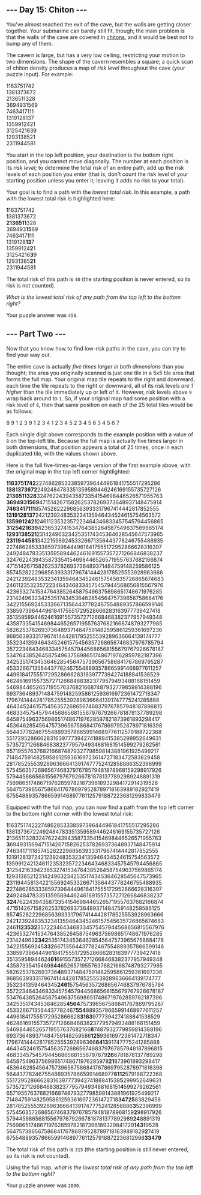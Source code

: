 \--- Day 15: Chiton ---
-----------------------

You've almost reached the exit of the cave, but the walls are getting closer together. Your submarine can barely still fit, though; the main problem is that the walls of the cave are covered in [chitons](https://en.wikipedia.org/wiki/Chiton), and it would be best not to bump any of them.

The cavern is large, but has a very low ceiling, restricting your motion to two dimensions. The shape of the cavern resembles a square; a quick scan of chiton density produces a map of _risk level_ throughout the cave (your puzzle input). For example:

1163751742  
1381373672  
2136511328  
3694931569  
7463417111  
1319128137  
1359912421  
3125421639  
1293138521  
2311944581  
    

You start in the top left position, your destination is the bottom right position, and you cannot move diagonally. The number at each position is its _risk level_; to determine the total risk of an entire path, add up the risk levels of each position you _enter_ (that is, don't count the risk level of your starting position unless you enter it; leaving it adds no risk to your total).

Your goal is to find a path with the _lowest total risk_. In this example, a path with the lowest total risk is highlighted here:

**1**163751742  
**1**381373672  
**2136511**328  
369493**15**69  
7463417**1**11  
1319128**13**7  
13599124**2**1  
31254216**3**9  
12931385**21**  
231194458**1**  
    

The total risk of this path is `40` (the starting position is never entered, so its risk is not counted).

_What is the lowest total risk of any path from the top left to the bottom right?_

Your puzzle answer was `458`.

\--- Part Two ---
-----------------

Now that you know how to find low-risk paths in the cave, you can try to find your way out.

The entire cave is actually _five times larger in both dimensions_ than you thought; the area you originally scanned is just one tile in a 5x5 tile area that forms the full map. Your original map tile repeats to the right and downward; each time the tile repeats to the right or downward, all of its risk levels _are 1 higher_ than the tile immediately up or left of it. However, risk levels above `9` wrap back around to `1`. So, if your original map had some position with a risk level of `8`, then that same position on each of the 25 total tiles would be as follows:

8 9 1 2 3
9 1 2 3 4
1 2 3 4 5
2 3 4 5 6
3 4 5 6 7
    

Each single digit above corresponds to the example position with a value of `8` on the top-left tile. Because the full map is actually five times larger in both dimensions, that position appears a total of 25 times, once in each duplicated tile, with the values shown above.

Here is the full five-times-as-large version of the first example above, with the original map in the top left corner hightlighted:

**1163751742**2274862853338597396444961841755517295286  
**1381373672**2492484783351359589446246169155735727126  
**2136511328**3247622439435873354154698446526571955763  
**3694931569**4715142671582625378269373648937148475914  
**7463417111**8574528222968563933317967414442817852555  
**1319128137**2421239248353234135946434524615754563572  
**1359912421**2461123532357223464346833457545794456865  
**3125421639**4236532741534764385264587549637569865174  
**1293138521**2314249632342535174345364628545647573965  
**2311944581**3422155692453326671356443778246755488935  
22748628533385973964449618417555172952866628316397  
24924847833513595894462461691557357271266846838237  
32476224394358733541546984465265719557637682166874  
47151426715826253782693736489371484759148259586125  
85745282229685639333179674144428178525553928963666  
24212392483532341359464345246157545635726865674683  
24611235323572234643468334575457944568656815567976  
42365327415347643852645875496375698651748671976285  
23142496323425351743453646285456475739656758684176  
34221556924533266713564437782467554889357866599146  
33859739644496184175551729528666283163977739427418  
35135958944624616915573572712668468382377957949348  
43587335415469844652657195576376821668748793277985  
58262537826937364893714847591482595861259361697236  
96856393331796741444281785255539289636664139174777  
35323413594643452461575456357268656746837976785794  
35722346434683345754579445686568155679767926678187  
53476438526458754963756986517486719762859782187396  
34253517434536462854564757396567586841767869795287  
45332667135644377824675548893578665991468977611257  
44961841755517295286662831639777394274188841538529  
46246169155735727126684683823779579493488168151459  
54698446526571955763768216687487932779859814388196  
69373648937148475914825958612593616972361472718347  
17967414442817852555392896366641391747775241285888  
46434524615754563572686567468379767857948187896815  
46833457545794456865681556797679266781878137789298  
64587549637569865174867197628597821873961893298417  
45364628545647573965675868417678697952878971816398  
56443778246755488935786659914689776112579188722368  
55172952866628316397773942741888415385299952649631  
57357271266846838237795794934881681514599279262561  
65719557637682166874879327798598143881961925499217  
71484759148259586125936169723614727183472583829458  
28178525553928963666413917477752412858886352396999  
57545635726865674683797678579481878968159298917926  
57944568656815567976792667818781377892989248891319  
75698651748671976285978218739618932984172914319528  
56475739656758684176786979528789718163989182927419  
67554889357866599146897761125791887223681299833479  
    

Equipped with the full map, you can now find a path from the top left corner to the bottom right corner with the lowest total risk:

**1**1637517422274862853338597396444961841755517295286  
**1**3813736722492484783351359589446246169155735727126  
**2**1365113283247622439435873354154698446526571955763  
**3**6949315694715142671582625378269373648937148475914  
**7**4634171118574528222968563933317967414442817852555  
**1**3191281372421239248353234135946434524615754563572  
**1**3599124212461123532357223464346833457545794456865  
**3**1254216394236532741534764385264587549637569865174  
**1**2931385212314249632342535174345364628545647573965  
**2**3119445813422155692453326671356443778246755488935  
**2**2748628533385973964449618417555172952866628316397  
**2**4924847833513595894462461691557357271266846838237  
**324**76224394358733541546984465265719557637682166874  
47**15**1426715826253782693736489371484759148259586125  
857**4**5282229685639333179674144428178525553928963666  
242**1**2392483532341359464345246157545635726865674683  
246**1123532**3572234643468334575457944568656815567976  
423653274**1**5347643852645875496375698651748671976285  
231424963**2342**5351743453646285456475739656758684176  
342215569245**332**66713564437782467554889357866599146  
33859739644496**1**84175551729528666283163977739427418  
35135958944624**61**6915573572712668468382377957949348  
435873354154698**44**652657195576376821668748793277985  
5826253782693736**4**893714847591482595861259361697236  
9685639333179674**1**444281785255539289636664139174777  
3532341359464345**2461**575456357268656746837976785794  
3572234643468334575**4**579445686568155679767926678187  
5347643852645875496**3**756986517486719762859782187396  
3425351743453646285**4564**757396567586841767869795287  
4533266713564437782467**554**8893578665991468977611257  
449618417555172952866628**3163**9777394274188841538529  
462461691557357271266846838**2**3779579493488168151459  
546984465265719557637682166**8**7487932779859814388196  
693736489371484759148259586**125**93616972361472718347  
17967414442817852555392896366**6413**91747775241285888  
46434524615754563572686567468379**7**67857948187896815  
46833457545794456865681556797679**26**6781878137789298  
645875496375698651748671976285978**21**873961893298417  
4536462854564757396567586841767869**7**952878971816398  
5644377824675548893578665991468977**6112**579188722368  
5517295286662831639777394274188841538**5**299952649631  
5735727126684683823779579493488168151**4**599279262561  
6571955763768216687487932779859814388**1**961925499217  
7148475914825958612593616972361472718**34725**83829458  
28178525553928963666413917477752412858886**3**52396999  
57545635726865674683797678579481878968159**2**98917926  
57944568656815567976792667818781377892989**24**8891319  
756986517486719762859782187396189329841729**1431**9528  
564757396567586841767869795287897181639891829**2**7419  
675548893578665991468977611257918872236812998**33479**  
    

The total risk of this path is `315` (the starting position is still never entered, so its risk is not counted).

Using the full map, _what is the lowest total risk of any path from the top left to the bottom right?_

Your puzzle answer was `2800`.
